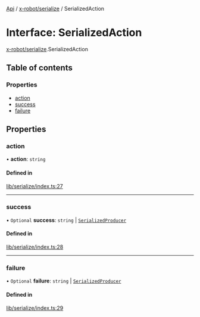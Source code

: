 [Api](../README.md) / [x-robot/serialize](../modules/x_robot_serialize.md) / SerializedAction

# Interface: SerializedAction

[x-robot/serialize](../modules/x_robot_serialize.md).SerializedAction

## Table of contents

### Properties

- [action](x_robot_serialize.SerializedAction.md#action)
- [success](x_robot_serialize.SerializedAction.md#success)
- [failure](x_robot_serialize.SerializedAction.md#failure)

## Properties

### action

• **action**: `string`

#### Defined in

[lib/serialize/index.ts:27](https://github.com/Masquerade-Circus/x-robot/blob/5edbfcd/lib/serialize/index.ts#L27)

___

### success

• `Optional` **success**: `string` \| [`SerializedProducer`](x_robot_serialize.SerializedProducer.md)

#### Defined in

[lib/serialize/index.ts:28](https://github.com/Masquerade-Circus/x-robot/blob/5edbfcd/lib/serialize/index.ts#L28)

___

### failure

• `Optional` **failure**: `string` \| [`SerializedProducer`](x_robot_serialize.SerializedProducer.md)

#### Defined in

[lib/serialize/index.ts:29](https://github.com/Masquerade-Circus/x-robot/blob/5edbfcd/lib/serialize/index.ts#L29)
